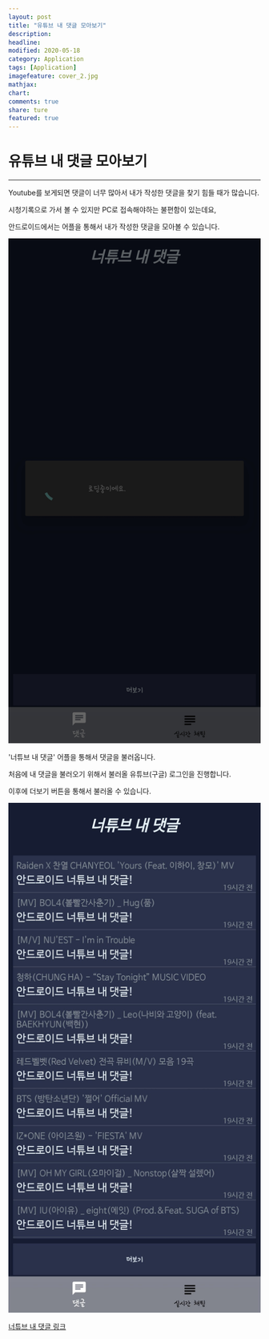 ```yaml
---
layout: post
title: "유튜브 내 댓글 모아보기"
description:
headline:
modified: 2020-05-18
category: Application
tags: [Application]
imagefeature: cover_2.jpg
mathjax:
chart:
comments: true
share: ture
featured: true
---
```


# 유튜브 내 댓글 모아보기   

---------------------------------------


Youtube를 보게되면 댓글이 너무 많아서 내가 작성한 댓글을 찾기 힘들 때가 많습니다.  

시청기록으로 가서 볼 수 있지만 PC로 접속해야하는 불편함이 있는데요,  

안드로이드에서는 어플을 통해서 내가 작성한 댓글을 모아볼 수 있습니다.  

![app4_1](/images/post/app4_1.jpg "app4_1")   

'너튜브 내 댓글' 어플을 통해서 댓글을 불러옵니다.  

처음에 내 댓글을 불러오기 위해서 불러올 유튜브(구글) 로그인을 진행합니다.  

이후에 더보기 버튼을 통해서 불러올 수 있습니다.  

![app4_2](/images/post/app4_2.jpg "app4_2")  


[너튜브 내 댓글 링크](https://play.google.com/store/apps/details?id=com.kxxxgs.youtubemycomment "너튜브 내 댓글 링크")  
